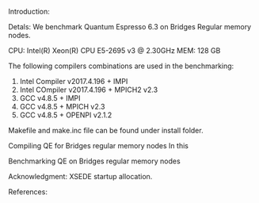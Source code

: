 Introduction:


Detals:
We benchmark Quantum Espresso 6.3 on Bridges Regular memory nodes. 

CPU: Intel(R) Xeon(R) CPU E5-2695 v3 @ 2.30GHz
MEM: 128 GB

The following compilers combinations are used in the benchmarking:
1) Intel Compiler v2017.4.196 + IMPI
2) Intel COmpiler v2017.4.196 + MPICH2 v2.3
3) GCC v4.8.5 + IMPI
4) GCC v4.8.5 + MPICH v2.3
5) GCC v4.8.5 + OPENPI v2.1.2

Makefile and make.inc file can be found under install folder.

Compiling QE for Bridges regular memory nodes
In this 


Benchmarking QE on Bridges regular memory nodes



Acknowledgment: XSEDE startup allocation.

References:
